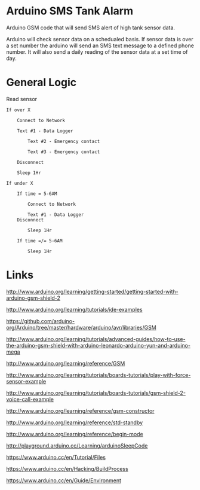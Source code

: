 # Arduino SMS Tank Alarm
Arduino GSM code that will send SMS alert of high tank sensor data.

Arduino will check sensor data on a schedualed basis. If sensor data is over a set number the arduino will send an SMS text message to a defined phone number. It will also send a daily reading of the sensor data at a set time of day.

# General Logic

Read sensor

	If over X
	
		Connect to Network
		
		Text #1 - Data Logger
		
			Text #2 - Emergency contact
			
			Text #3 - Emergency contact
			
		Disconnect
		
		Sleep 1Hr
		
	If under X
	
		If time = 5-6AM
		
			Connect to Network
			
			Text #1 - Data Logger
		Disconnect
		
			Sleep 1Hr
			
		If time =/= 5-6AM
		
			Sleep 1Hr

# Links

http://www.arduino.org/learning/getting-started/getting-started-with-arduino-gsm-shield-2

http://www.arduino.org/learning/tutorials/ide-examples

https://github.com/arduino-org/Arduino/tree/master/hardware/arduino/avr/libraries/GSM

http://www.arduino.org/learning/tutorials/advanced-guides/how-to-use-the-arduino-gsm-shield-with-arduino-leonardo-arduino-yun-and-arduino-mega

http://www.arduino.org/learning/reference/GSM

http://www.arduino.org/learning/tutorials/boards-tutorials/play-with-force-sensor-example

http://www.arduino.org/learning/tutorials/boards-tutorials/gsm-shield-2-voice-call-example

http://www.arduino.org/learning/reference/gsm-constructor

http://www.arduino.org/learning/reference/std-standby

http://www.arduino.org/learning/reference/begin-mode

http://playground.arduino.cc/Learning/arduinoSleepCode

https://www.arduino.cc/en/Tutorial/Files

https://www.arduino.cc/en/Hacking/BuildProcess

https://www.arduino.cc/en/Guide/Environment

